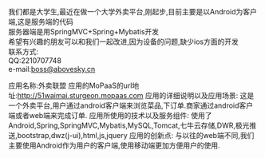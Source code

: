 我们都是大学生,最近在做一个大学外卖平台,刚起步,目前主要是以Android为客户端,这是服务端的代码  
服务器端是用SpringMVC+Spring+Mybatis开发  
希望有兴趣的朋友可以和我们一起改进,因为设备的问题,缺少ios方面的开发  
联系方式:  
QQ:2210707748  
e-mail:boss@abovesky.cn

应用名称:外卖联盟
应用的MoPaaS的url地址:http://51waimai.sturgeon.mopaas.com
应用的详细说明以及应用场景:
这是一个外卖平台,用户通过android客户端来浏览菜品,下订单.商家通过android客户端或者web端来完成订单.
应用所使用的技术以及服务组件:
使用了Android,Spring,SpringMVC,Mybatis,MySQL,Tomcat,七牛云存储,DWR,极光推送,bootstrap,dwz(j-ui),html,js,jquery
应用的创新点:
与以往的web端不同,我们主要使用Android作为用户的客户端,使用移动端更加方便用户的使用.